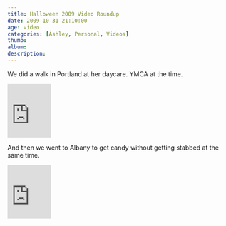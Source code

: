 ```yaml
---
title: Halloween 2009 Video Roundup
date: 2009-10-31 21:10:00
age: video
categories: [Ashley, Personal, Videos]
thumb: 
album: 
description: 
---
```

<p>We did a walk in Portland at her daycare. YMCA at the time.</p> <p><iframe src="https://skydrive.live.com/embed?cid=F443C8FEC5D6FFCE&amp;resid=F443C8FEC5D6FFCE%21219&amp;authkey=ALJpvrd7NkZhqfU" width="98" height="120" frameborder="0" scrolling="no"></iframe></p> <p>And then we went to Albany to get candy without getting stabbed at the same time.</p> <p><iframe src="https://skydrive.live.com/embed?cid=F443C8FEC5D6FFCE&amp;resid=F443C8FEC5D6FFCE%21221&amp;authkey=AAIGTiZvi49wXDE" width="98" height="120" frameborder="0" scrolling="no"></iframe></p>
